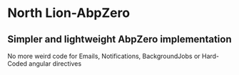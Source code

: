 # North Lion-AbpZero
## Simpler and lightweight AbpZero implementation
No more weird code for Emails, Notifications, BackgroundJobs or Hard-Coded angular directives
